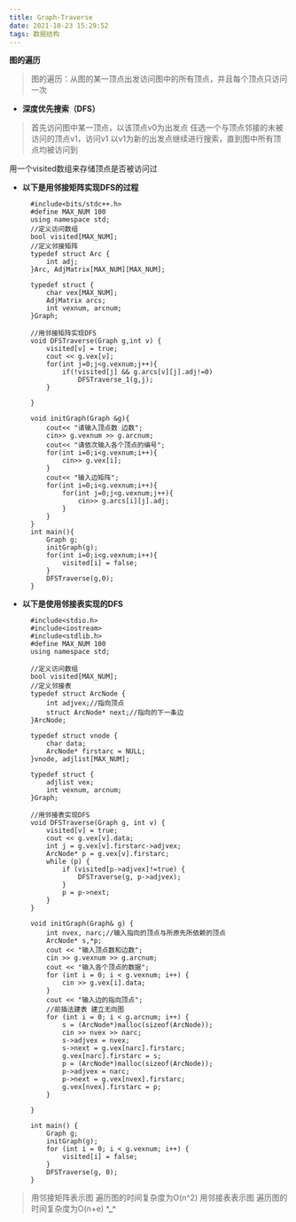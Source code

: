```yaml
---
title: Graph-Traverse
date: 2021-10-23 15:29:52
tags: 数据结构
---
```


**图的遍历**

>图的遍历：从图的某一顶点出发访问图中的所有顶点，并且每个顶点只访问一次

- **深度优先搜索（DFS）**
>首先访问图中某一顶点，以该顶点v0为出发点
>任选一个与顶点邻接的未被访问的顶点v1，访问v1
>以v1为新的出发点继续进行搜索，直到图中所有顶点均被访问到

用一个visited数组来存储顶点是否被访问过

- **以下是用邻接矩阵实现DFS的过程**

        #include<bits/stdc++.h>
        #define MAX_NUM 100
        using namespace std;
        //定义访问数组 
        bool visited[MAX_NUM];
        //定义邻接矩阵 
        typedef struct Arc { 
            int adj;
        }Arc, AdjMatrix[MAX_NUM][MAX_NUM];

        typedef struct {
            char vex[MAX_NUM];
            AdjMatrix arcs;
            int vexnum, arcnum;
        }Graph;

        //用邻接矩阵实现DFS 
        void DFSTraverse(Graph g,int v) {
            visited[v] = true;
            cout << g.vex[v];
            for(int j=0;j<g.vexnum;j++){
                if(!visited[j] && g.arcs[v][j].adj!=0)
                    DFSTraverse_1(g,j);
            }
            
        }

        void initGraph(Graph &g){
            cout<< "请输入顶点数 边数"; 
            cin>> g.vexnum >> g.arcnum;
            cout<< "请依次输入各个顶点的编号";
            for(int i=0;i<g.vexnum;i++){
                cin>> g.vex[i];
            }
            cout<< "输入边矩阵";
            for(int i=0;i<g.vexnum;i++){
                for(int j=0;j<g.vexnum;j++){
                    cin>> g.arcs[i][j].adj;
                }
            }
        }
        int main(){
            Graph g;
            initGraph(g);
            for(int i=0;i<g.vexnum;i++){
                visited[i] = false;
            }
            DFSTraverse(g,0);
        }

- **以下是使用邻接表实现的DFS**

        #include<stdio.h>
        #include<iostream>
        #include<stdlib.h>
        #define MAX_NUM 100
        using namespace std;

        //定义访问数组 
        bool visited[MAX_NUM];
        //定义邻接表 
        typedef struct ArcNode {
            int adjvex;//指向顶点 
            struct ArcNode* next;//指向的下一条边 
        }ArcNode;

        typedef struct vnode {
            char data;
            ArcNode* firstarc = NULL;
        }vnode, adjlist[MAX_NUM];

        typedef struct {
            adjlist vex;
            int vexnum, arcnum;
        }Graph;

        //用邻接表实现DFS 
        void DFSTraverse(Graph g, int v) {
            visited[v] = true;
            cout << g.vex[v].data;
            int j = g.vex[v].firstarc->adjvex;
            ArcNode* p = g.vex[v].firstarc;
            while (p) {
                if (visited[p->adjvex]!=true) {
                    DFSTraverse(g, p->adjvex);
                }
                p = p->next;
            }
        }

        void initGraph(Graph& g) {
            int nvex, narc;//输入指向的顶点与所原先所依赖的顶点 
            ArcNode* s,*p;
            cout << "输入顶点数和边数";
            cin >> g.vexnum >> g.arcnum;
            cout << "输入各个顶点的数据";
            for (int i = 0; i < g.vexnum; i++) {
                cin >> g.vex[i].data;
            }
            cout << "输入边的指向顶点";
            //前插法建表 建立无向图 
            for (int i = 0; i < g.arcnum; i++) {
                s = (ArcNode*)malloc(sizeof(ArcNode));
                cin >> nvex >> narc;
                s->adjvex = nvex;
                s->next = g.vex[narc].firstarc;
                g.vex[narc].firstarc = s;
                p = (ArcNode*)malloc(sizeof(ArcNode));
                p->adjvex = narc;
                p->next = g.vex[nvex].firstarc;
                g.vex[nvex].firstarc = p;
            }

        }

        int main() {
            Graph g;
            initGraph(g);
            for (int i = 0; i < g.vexnum; i++) {
                visited[i] = false;
            }
            DFSTraverse(g, 0);
        }

> 用邻接矩阵表示图 遍历图的时间复杂度为O(n^2)
> 用邻接表表示图 遍历图的时间复杂度为O(n+e)
> **^_^**